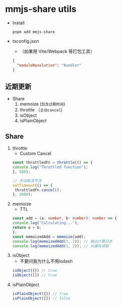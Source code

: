 # mmjs-share utils

- Install
  ```shell
  pnpm add mmjs-share
  ```

- tsconfig.json
  - （如果用 Vite/Webpack 等打包工具）
  ```json
  {
    "moduleResolution": "Bundler"
  }
  ```

## 近期更新

- Share
  1. memoize (`包含过期时间`)
  2. throttle （`主动cancel`)
  3. isObject
  4. isPlainObject

## Share

1. throttle
   - Custom Cancel
   ```ts
   const throttledFn = throttle(() => {
   console.log("Throttled function");
   }, 500);
   
   // 手动取消节流
   setTimeout(() => {
    throttledFn.cancel();
   }, 2000);
   ```
2. memoize
   - TTL 
   ```ts
   const add = (a: number, b: number): number => {
   console.log("Calculating...");
   return a + b;
   };
   const memoizedAdd = memoize(add);
   console.log(memoizedAdd(1, 2)); // 输出计算日志
   console.log(memoizedAdd(1, 2)); // 从缓存读取
   ```
3. isObject
    - 不要问我为什么不用lodash
    ```ts
    isObject({}) // true
    isObject([]) // true
    ```
4. isPlainObject
    ```ts
    isPlainObject({}) // true
    isPlainObject([]) // false
    ```